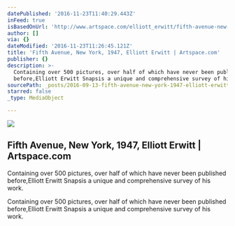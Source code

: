 ```yaml
---
datePublished: '2016-11-23T11:40:29.443Z'
inFeed: true
isBasedOnUrl: 'http://www.artspace.com/elliott_erwitt/fifth-avenue-new-york-1947'
author: []
via: {}
dateModified: '2016-11-23T11:26:45.121Z'
title: 'Fifth Avenue, New York, 1947, Elliott Erwitt | Artspace.com'
publisher: {}
description: >-
  Containing over 500 pictures, over half of which have never been published
  before,Elliott Erwitt Snapsis a unique and comprehensive survey of his work.
sourcePath: _posts/2016-09-13-fifth-avenue-new-york-1947-elliott-erwitt-or-artspacecom.md
starred: false
_type: MediaObject

---
```

<article style=""><img src="https://imgflo.herokuapp.com/graph/2b2431f8e7ba7b0/3fd99393cf5ae2db4a7eeeb878ad4167/noop.jpg?input=http%3A%2F%2Fd5wt70d4gnm1t.cloudfront.net%2Fmedia%2Fa-s%2Fartworks%2Felliott-erwitt%2F28180-719709938298%2Felliott-erwitt-fifth-avenue-new-york-1947-320x240.jpg" /><h1>Fifth Avenue, New York, 1947, Elliott Erwitt | Artspace.com</h1><p>Containing over 500 pictures, over half of which have never been published before,Elliott Erwitt Snapsis a unique and comprehensive survey of his work.</p></article>

Containing over 500 pictures, over half of which have never been published before,Elliott Erwitt Snapsis a unique and comprehensive survey of his work.